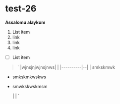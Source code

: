 # test-26
**Assalomu alaykum**

 1. List item
 2. link
 3. link
 4. link
 - [ ] List item  <html></html>
 

> `
|wjnsjnjwjnsjnws|  |
|----------|--|
|    smkskmwk

 - smkskmkwskws
 - smwkskwskmsm

      |  |
`

